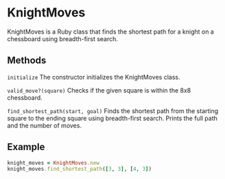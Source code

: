 # KnightMoves

KnightMoves is a Ruby class that finds the shortest path for a knight on a chessboard using breadth-first search.

## Methods

`initialize`
The constructor initializes the KnightMoves class.

`valid_move?(square)`
Checks if the given square is within the 8x8 chessboard.

`find_shortest_path(start, goal)`
Finds the shortest path from the starting square to the ending square using breadth-first search. Prints the full path and the number of moves.

## Example

```ruby
knight_moves = KnightMoves.new
knight_moves.find_shortest_path([3, 3], [4, 3])
```